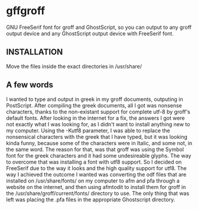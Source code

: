 # gffgroff
GNU FreeSerif font for groff and GhostScript, so you can output to any groff output device and any GhostScript output device with FreeSerif font.

## INSTALLATION
Move the files inside the exact directories in /usr/share/

## A few words
I wanted to type and output in greek in my groff documents, outputing in PostScript.
After compiling the greek documents, all I got was nonsense characters,
thanks to the non-existant support for complete utf-8 by groff's default fonts.
After looking in the internet for a fix, the answers I got were not exactly what
I was looking for, as I didn't want to install anything new to my computer. Using 
the -Kutf8 parameter, I was able to replace the nonsensical characters with
the greek that I have typed, but it was looking kinda funny, because some of the
characters were in Italic, and some not, in the same word. The reason for that,
was that groff was using the Symbol font for the greek characters and it had some
undesireable glyphs. The way to overcome that was installing a font with utf8
support. So I decided on FreeSerif due to the way it looks and the high quality 
support for utf8. The way I achieved the outcome I wanted was converting the odf
files that are installed on /usr/share/fonts/ on my computer to afm and pfa through
a website on the internet, and then using afmtodit to install them for groff in the 
/usr/share/groff/current/fonts/ directory to use. The only thing that was left was 
placing the .pfa files in the appropriate Ghostscript directory.
